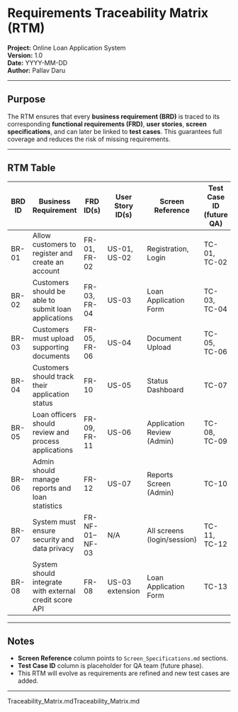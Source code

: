 # Requirements Traceability Matrix (RTM)

**Project:** Online Loan Application System  
**Version:** 1.0  
**Date:** YYYY-MM-DD  
**Author:** Pallav Daru  

---

## Purpose
The RTM ensures that every **business requirement (BRD)** is traced to its corresponding **functional requirements (FRD)**, **user stories**, **screen specifications**, and can later be linked to **test cases**. This guarantees full coverage and reduces the risk of missing requirements.

---

## RTM Table

| BRD ID | Business Requirement                                       | FRD ID(s)      | User Story ID(s) | Screen Reference             | Test Case ID (future QA) |
|--------|-------------------------------------------------------------|----------------|------------------|------------------------------|---------------------------|
| BR-01  | Allow customers to register and create an account           | FR-01, FR-02   | US-01, US-02     | Registration, Login          | TC-01, TC-02              |
| BR-02  | Customers should be able to submit loan applications        | FR-03, FR-04   | US-03            | Loan Application Form        | TC-03, TC-04              |
| BR-03  | Customers must upload supporting documents                  | FR-05, FR-06   | US-04            | Document Upload              | TC-05, TC-06              |
| BR-04  | Customers should track their application status             | FR-10          | US-05            | Status Dashboard             | TC-07                     |
| BR-05  | Loan officers should review and process applications        | FR-09, FR-11   | US-06            | Application Review (Admin)   | TC-08, TC-09              |
| BR-06  | Admin should manage reports and loan statistics             | FR-12          | US-07            | Reports Screen (Admin)       | TC-10                     |
| BR-07  | System must ensure security and data privacy                | FR-NF-01–NF-03 | N/A              | All screens (login/session)  | TC-11, TC-12              |
| BR-08  | System should integrate with external credit score API      | FR-08          | US-03 extension  | Loan Application Form        | TC-13                     |

---

## Notes
- **Screen Reference** column points to `Screen_Specifications.md` sections.  
- **Test Case ID** column is placeholder for QA team (future phase).  
- This RTM will evolve as requirements are refined and new test cases are added.  

---
Traceability_Matrix.mdTraceability_Matrix.md
